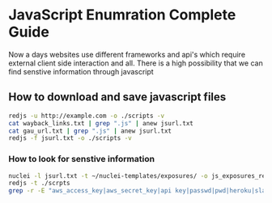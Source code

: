 # JavaScript Enumration Complete Guide
Now a days websites use different frameworks and api's which require external client side interaction and all. There is a high possibility that we can find senstive information through javascript

## How to download and save javascript files
```bash
redjs -u http://example.com -o ./scripts -v
cat wayback_links.txt | grep ".js" | anew jsurl.txt
cat gau_url.txt | grep ".js" | anew jsurl.txt
redjs -f jsurl.txt -o ./scripts -v 
```

### How to look for senstive information 
```bash
nuclei -l jsurl.txt -t ~/nuclei-templates/exposures/ -o js_exposures_results.txt
redjs -t ./scrpts
grep -r -E "aws_access_key|aws_secret_key|api key|passwd|pwd|heroku|slack|firebase|swagger|aws_secret_key|aws key|password|ftp password|jdbc|db|sql|secret jet|config|admin|pwd|json|gcp|htaccess|.env|ssh key|.git|access key|secret token|oauth_token|oauth_token_secret" /path/to/directory/*.js

```
